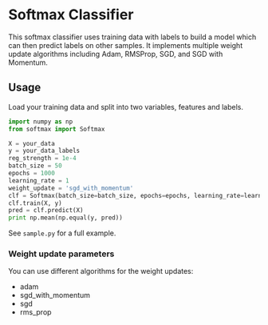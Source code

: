 # Softmax Classifier

This softmax classifier uses training data with labels to build a model which can then predict labels on other samples. It implements multiple weight update algorithms including Adam, RMSProp, SGD, and SGD with Momentum.

## Usage

Load your training data and split into two variables, features and labels.

```python
import numpy as np
from softmax import Softmax

X = your_data
y = your_data_labels
reg_strength = 1e-4
batch_size = 50
epochs = 1000
learning_rate = 1
weight_update = 'sgd_with_momentum'
clf = Softmax(batch_size=batch_size, epochs=epochs, learning_rate=learning_rate, reg_strength=reg_strength, weight_update=weight_update)
clf.train(X, y)
pred = clf.predict(X)
print np.mean(np.equal(y, pred))
```

See `sample.py` for a full example.

### Weight update parameters

You can use different algorithms for the weight updates:

* adam
* sgd_with_momentum
* sgd
* rms_prop
